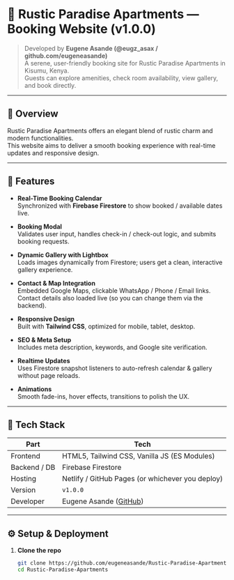 # 🏡 Rustic Paradise Apartments — Booking Website (v1.0.0)

> Developed by **Eugene Asande (@eugz_asax / github.com/eugeneasande)**  
> A serene, user-friendly booking site for Rustic Paradise Apartments in Kisumu, Kenya.  
> Guests can explore amenities, check room availability, view gallery, and book directly.

---

## 🌴 Overview

Rustic Paradise Apartments offers an elegant blend of rustic charm and modern functionalities.  
This website aims to deliver a smooth booking experience with real-time updates and responsive design.

---

## 🚀 Features

- **Real-Time Booking Calendar**  
  Synchronized with **Firebase Firestore** to show booked / available dates live.

- **Booking Modal**  
  Validates user input, handles check-in / check-out logic, and submits booking requests.

- **Dynamic Gallery with Lightbox**  
  Loads images dynamically from Firestore; users get a clean, interactive gallery experience.

- **Contact & Map Integration**  
  Embedded Google Maps, clickable WhatsApp / Phone / Email links.  
  Contact details also loaded live (so you can change them via the backend).

- **Responsive Design**  
  Built with **Tailwind CSS**, optimized for mobile, tablet, desktop.

- **SEO & Meta Setup**  
  Includes meta description, keywords, and Google site verification.

- **Realtime Updates**  
  Uses Firestore snapshot listeners to auto-refresh calendar & gallery without page reloads.

- **Animations**  
  Smooth fade-ins, hover effects, transitions to polish the UX.

---

## 🧰 Tech Stack

| Part | Tech |
|------|------|
| Frontend | HTML5, Tailwind CSS, Vanilla JS (ES Modules) |
| Backend / DB | Firebase Firestore |
| Hosting | Netlify / GitHub Pages (or whichever you deploy) |
| Version | `v1.0.0` |
| Developer | Eugene Asande ([GitHub](https://github.com/eugeneasande)) |

---

## ⚙️ Setup & Deployment

1. **Clone the repo**
   ```bash
   git clone https://github.com/eugeneasande/Rustic-Paradise-Apartments
   cd Rustic-Paradise-Apartments

